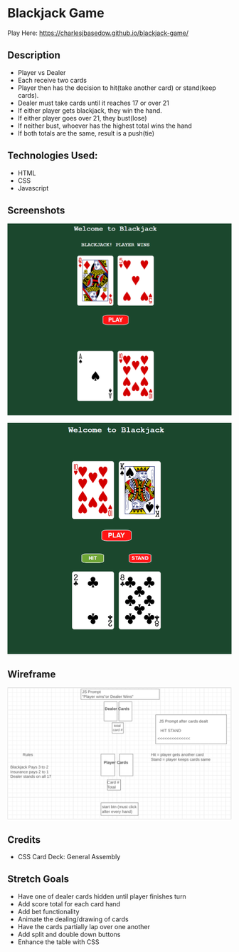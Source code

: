 # Blackjack Game

Play Here: https://charlesjbasedow.github.io/blackjack-game/

## Description
- Player vs Dealer
- Each receive two cards
- Player then has the decision to hit(take another card) or stand(keep cards). 
- Dealer must take cards until it reaches 17 or over 21
- If either player gets blackjack, they win the hand.
- If either player goes over 21, they bust(lose)
- If neither bust, whoever has the highest total wins the hand
- If both totals are the same, result is a push(tie)

## Technologies Used: 
- HTML
- CSS
- Javascript

## Screenshots

![Blackjack State](images/blackjackss.png)

![Hit Stand Buttons](images/blackjackhitstndss.png)

## Wireframe

![Wireframe](images/wireframebj.png)

## Credits
- CSS Card Deck: General Assembly

## Stretch Goals
- Have one of dealer cards hidden until player finishes turn
- Add score total for each card hand
- Add bet functionality
- Animate the dealing/drawing of cards
- Have the cards partially lap over one another
- Add split and double down buttons
- Enhance the table with CSS